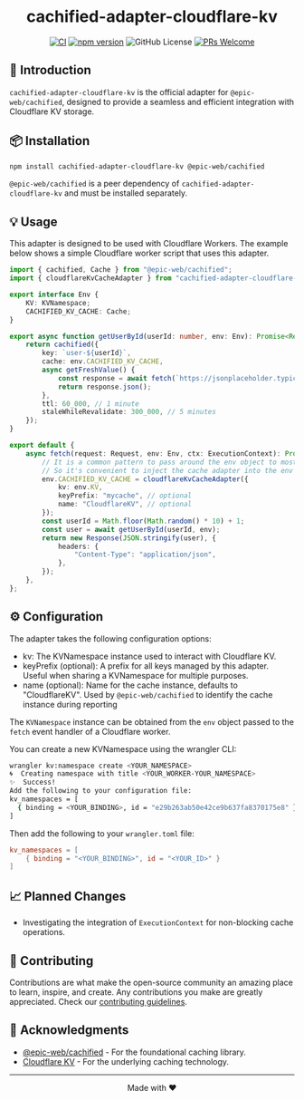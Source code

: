 <div align="center">

# cachified-adapter-cloudflare-kv

</div>

<div align="center">

[![CI](https://github.com/AdiRishi/cachified-adapter-cloudflare-kv/actions/workflows/ci.yml/badge.svg)](https://github.com/AdiRishi/cachified-adapter-cloudflare-kv/actions/workflows/ci.yml) [![npm version](https://img.shields.io/npm/v/cachified-adapter-cloudflare-kv.svg?style=flat)](https://www.npmjs.com/package/cachified-adapter-cloudflare-kv) ![GitHub License](https://img.shields.io/github/license/AdiRishi/cachified-adapter-cloudflare-kv) [![PRs Welcome](https://img.shields.io/badge/PRs-welcome-brightgreen.svg)](.github/CONTRIBUTING.md)

</div>

## 🚀 Introduction

`cachified-adapter-cloudflare-kv` is the official adapter for `@epic-web/cachified`, designed to provide a seamless and efficient integration with Cloudflare KV storage.

## 📦 Installation

```sh
npm install cachified-adapter-cloudflare-kv @epic-web/cachified
```

`@epic-web/cachified` is a peer dependency of `cachified-adapter-cloudflare-kv` and must be installed separately.

## 💡 Usage

This adapter is designed to be used with Cloudflare Workers. The example below shows a simple Cloudflare worker script that uses this adapter.

```ts
import { cachified, Cache } from "@epic-web/cachified";
import { cloudflareKvCacheAdapter } from "cachified-adapter-cloudflare-kv";

export interface Env {
    KV: KVNamespace;
    CACHIFIED_KV_CACHE: Cache;
}

export async function getUserById(userId: number, env: Env): Promise<Record<string, unknown>> {
    return cachified({
        key: `user-${userId}`,
        cache: env.CACHIFIED_KV_CACHE,
        async getFreshValue() {
            const response = await fetch(`https://jsonplaceholder.typicode.com/users/${userId}`);
            return response.json();
        },
        ttl: 60_000, // 1 minute
        staleWhileRevalidate: 300_000, // 5 minutes
    });
}

export default {
    async fetch(request: Request, env: Env, ctx: ExecutionContext): Promise<Response> {
        // It is a common pattern to pass around the env object to most functions when writing workers code
        // So it's convenient to inject the cache adapter into the env object
        env.CACHIFIED_KV_CACHE = cloudflareKvCacheAdapter({
            kv: env.KV,
            keyPrefix: "mycache", // optional
            name: "CloudflareKV", // optional
        });
        const userId = Math.floor(Math.random() * 10) + 1;
        const user = await getUserById(userId, env);
        return new Response(JSON.stringify(user), {
            headers: {
                "Content-Type": "application/json",
            },
        });
    },
};
```

## ⚙️ Configuration

The adapter takes the following configuration options:

-   kv: The KVNamespace instance used to interact with Cloudflare KV.
-   keyPrefix (optional): A prefix for all keys managed by this adapter. Useful when sharing a KVNamespace for multiple purposes.
-   name (optional): Name for the cache instance, defaults to "CloudflareKV". Used by `@epic-web/cachified` to identify the cache instance during reporting

The `KVNamespace` instance can be obtained from the `env` object passed to the `fetch` event handler of a Cloudflare worker.

You can create a new KVNamespace using the wrangler CLI:

```sh
wrangler kv:namespace create <YOUR_NAMESPACE>
🌀  Creating namespace with title <YOUR_WORKER-YOUR_NAMESPACE>
✨  Success!
Add the following to your configuration file:
kv_namespaces = [
  { binding = <YOUR_BINDING>, id = "e29b263ab50e42ce9b637fa8370175e8" }
]
```

Then add the following to your `wrangler.toml` file:

```toml
kv_namespaces = [
    { binding = "<YOUR_BINDING>", id = "<YOUR_ID>" }
]
```

## 📈 Planned Changes

-   Investigating the integration of `ExecutionContext` for non-blocking cache operations.

## 🤝 Contributing

Contributions are what make the open-source community an amazing place to learn, inspire, and create. Any contributions you make are greatly appreciated. Check our [contributing guidelines](.github/CONTRIBUTING.md).

## 🙏 Acknowledgments

-   [@epic-web/cachified](https://github.com/epicweb-dev/cachified) - For the foundational caching library.
-   [Cloudflare KV](https://developers.cloudflare.com/kv/) - For the underlying caching technology.

---

<div align="center">

Made with ❤️

</div>
